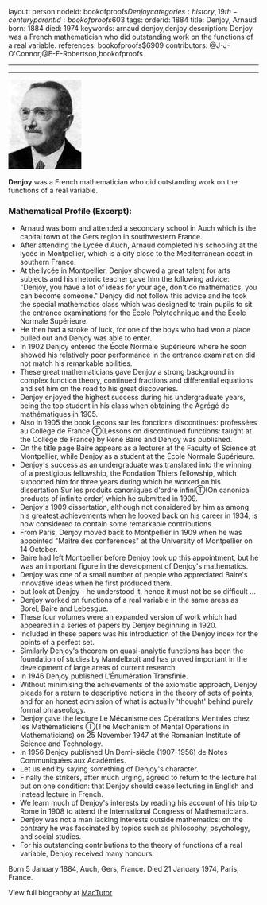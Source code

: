 layout: person
nodeid: bookofproofs$Denjoy
categories: history,19th-century
parentid: bookofproofs$603
tags: 
orderid: 1884
title: Denjoy, Arnaud
born: 1884
died: 1974
keywords: arnaud denjoy,denjoy
description: Denjoy was a French mathematician who did outstanding work on the functions of a real variable.
references: bookofproofs$6909
contributors: @J-J-O'Connor,@E-F-Robertson,bookofproofs

---



---

![Denjoy.jpg](https://github.com/bookofproofs/bookofproofs.github.io/blob/main/_sources/_assets/images/portraits/Denjoy.jpg?raw=true)

**Denjoy** was a French mathematician who did outstanding work on the functions of a real variable.

### Mathematical Profile (Excerpt):
* Arnaud was born and attended a secondary school in Auch which is the capital town of the Gers region in southwestern France.
* After attending the Lycée d'Auch, Arnaud completed his schooling at the lycée in Montpellier, which is a city close to the Mediterranean coast in southern France.
* At the lycée in Montpellier, Denjoy showed a great talent for arts subjects and his rhetoric teacher gave him the following advice: "Denjoy, you have a lot of ideas for your age, don't do mathematics, you can become someone." Denjoy did not follow this advice and he took the special mathematics class which was designed to train pupils to sit the entrance examinations for the École Polytechnique and the École Normale Supérieure.
* He then had a stroke of luck, for one of the boys who had won a place pulled out and Denjoy was able to enter.
* In 1902 Denjoy entered the École Normale Supérieure where he soon showed his relatively poor performance in the entrance examination did not match his remarkable abilities.
* These great mathematicians gave Denjoy a strong background in complex function theory, continued fractions and differential equations and set him on the road to his great discoveries.
* Denjoy enjoyed the highest success during his undergraduate years, being the top student in his class when obtaining the Agrégé de mathématiques in 1905.
* Also in 1905 the book Leçons sur les fonctions discontinués: professées au Collège de France Ⓣ(Lessons on discontinued functions: taught at the Collège de France) by René Baire and Denjoy was published.
* On the title page Baire appears as a lecturer at the Faculty of Science at Montpellier, while Denjoy as a student at the École Normale Supérieure.
* Denjoy's success as an undergraduate was translated into the winning of a prestigious fellowship, the Fondation Thiers fellowship, which supported him for three years during which he worked on his dissertation Sur les produits canoniques d'ordre infiniⓉ(On  canonical products of infinite order) which he submitted in 1909.
* Denjoy's 1909 dissertation, although not considered by him as among his greatest achievements when he looked back on his career in 1934, is now considered to contain some remarkable contributions.
* From Paris, Denjoy moved back to Montpellier in 1909 when he was appointed "Maitre des conferences" at the University of Montpellier on 14 October.
* Baire had left Montpellier before Denjoy took up this appointment, but he was an important figure in the development of Denjoy's mathematics.
* Denjoy was one of a small number of people who appreciated Baire's innovative ideas when he first produced them.
* but look at Denjoy - he understood it, hence it must not be so difficult ...
* Denjoy worked on functions of a real variable in the same areas as Borel, Baire and Lebesgue.
* These four volumes were an expanded version of work which had appeared in a series of papers by Denjoy beginning in 1920.
* Included in these papers was his introduction of the Denjoy index for the points of a perfect set.
* Similarly Denjoy's theorem on quasi-analytic functions has been the foundation of studies by Mandelbrojt and has proved important in the development of large areas of current research.
* In 1946 Denjoy published L'Énumération Transfinie.
* Without minimising the achievements of the axiomatic approach, Denjoy pleads for a return to descriptive notions in the theory of sets of points, and for an honest admission of what is actually 'thought' behind purely formal phraseology.
* Denjoy gave the lecture Le Mécanisme des Opérations Mentales chez les Mathématiciens Ⓣ(The Mechanism of Mental Operations in Mathematicians) on 25 November 1947 at the Romanian Institute of Science and Technology.
* In 1956 Denjoy published Un Demi-siècle (1907-1956) de Notes Communiquées aux Académies.
* Let us end by saying something of Denjoy's character.
* Finally the strikers, after much urging, agreed to return to the lecture hall but on one condition: that Denjoy should cease lecturing in English and instead lecture in French.
* We learn much of Denjoy's interests by reading his account of his trip to Rome in 1908 to attend the International Congress of Mathematicians.
* Denjoy was not a man lacking interests outside mathematics: on the contrary he was fascinated by topics such as philosophy, psychology, and social studies.
* For his outstanding contributions to the theory of functions of a real variable, Denjoy received many honours.

Born 5 January 1884, Auch, Gers, France. Died 21 January 1974, Paris, France.

View full biography at [MacTutor](https://mathshistory.st-andrews.ac.uk/Biographies/Denjoy/)
